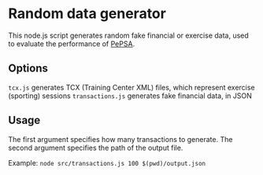 # Random data generator
This node.js script generates random fake financial or exercise data, used to evaluate the performance of [PePSA](https://github.com/jessegeens/pepsa-component).

## Options
`tcx.js` generates TCX (Training Center XML) files, which represent exercise (sporting) sessions
`transactions.js` generates fake financial data, in JSON

## Usage
The first argument specifies how many transactions to generate.
The second argument specifies the path of the output file.

Example:
`node src/transactions.js 100 $(pwd)/output.json`